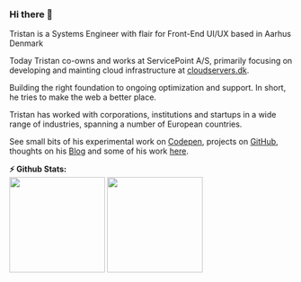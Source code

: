### Hi there 👋


<p>Tristan is a Systems Engineer with flair for Front-End UI/UX based in Aarhus Denmark</p>
<p>Today Tristan co-owns and works at ServicePoint A/S, primarily focusing on developing and mainting cloud infrastructure at <a href="https://cloudservers.dk" target="_blank" rel="noopener">cloudservers.dk</a>.</p>
<p>Building the right foundation to ongoing optimization and support. In short, he tries to make the web a better place.</p>
<p>Tristan has worked with corporations, institutions and startups in a wide range of industries, spanning a number of European countries.</p>
<p>See small bits of his experimental work on
<a href="https://codepen.io/triss90/" target="_blank" rel="noopener">Codepen</a>, projects on
<a href="https://github.com/triss90" target="_blank" rel="noopener">GitHub</a>, thoughts on his
<a href="/blog">Blog</a> and some of his work <a href="/#work">here</a>.</p>


<b>:zap: Github Stats: </b><br>
<img height="170em" src="https://github-readme-stats.vercel.app/api?username=triss90&show_icons=false&hide_border=true&count_private=true&show_icons=true&theme=radical" />
<img height="170em" src="https://github-readme-stats.vercel.app/api/top-langs/?username=triss90&hide=html,Jupyter%20Notebook&show_icons=true&hide_border=true&layout=compact&langs_count=8&theme=radical"/>

